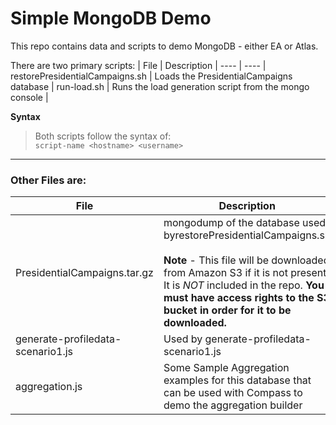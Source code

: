 # Simple MongoDB Demo
This repo contains data and scripts to demo MongoDB - either EA or Atlas.

There are two primary scripts:
| File | Description
| ---- | ----
| restorePresidentialCampaigns.sh | Loads the PresidentialCampaigns database
| run-load.sh | Runs the load generation script from the mongo console |

**Syntax**
> Both scripts follow the syntax of:  
> `script-name <hostname> <username> `



---
### Other Files are:
| File | Description
| ---- | ------
| PresidentialCampaigns.tar.gz | mongodump of the database used byrestorePresidentialCampaigns.sh<br/><br/>**Note** - This file will be downloaded from Amazon S3 if it is not present.  It is *NOT* included in the repo.  **You must have access rights to the S3 bucket in order for it to be downloaded.**
| generate-profiledata-scenario1.js | Used by generate-profiledata-scenario1.js
| aggregation.js | Some Sample Aggregation examples for this database that can be used with Compass to demo the aggregation builder